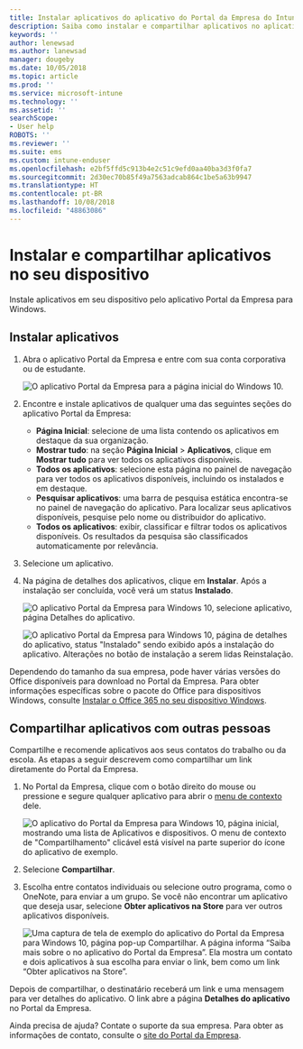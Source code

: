 ```yaml
---
title: Instalar aplicativos do aplicativo do Portal da Empresa do Intune para Windows
description: Saiba como instalar e compartilhar aplicativos no aplicativo Portal da Empresa para Windows
keywords: ''
author: lenewsad
ms.author: lanewsad
manager: dougeby
ms.date: 10/05/2018
ms.topic: article
ms.prod: ''
ms.service: microsoft-intune
ms.technology: ''
ms.assetid: ''
searchScope:
- User help
ROBOTS: ''
ms.reviewer: ''
ms.suite: ems
ms.custom: intune-enduser
ms.openlocfilehash: e2bf5ffd5c913b4e2c51c9efd0aa40ba3d3f0fa7
ms.sourcegitcommit: 2d30ec70b85f49a7563adcab864c1be5a63b9947
ms.translationtype: HT
ms.contentlocale: pt-BR
ms.lasthandoff: 10/08/2018
ms.locfileid: "48863086"
---
```

# <a name="install-and-share-apps-on-your-device"></a>Instalar e compartilhar aplicativos no seu dispositivo
Instale aplicativos em seu dispositivo pelo aplicativo Portal da Empresa para Windows.

## <a name="install-apps"></a>Instalar aplicativos

1. Abra o aplicativo Portal da Empresa e entre com sua conta corporativa ou de estudante.  

    ![O aplicativo Portal da Empresa para a página inicial do Windows 10.](./media/RS1_AppDetailsPage_Installed_03.png)    
2. Encontre e instale aplicativos de qualquer uma das seguintes seções do aplicativo Portal da Empresa:  

    * **Página Inicial**: selecione de uma lista contendo os aplicativos em destaque da sua organização.  
    * **Mostrar tudo**: na seção **Página Inicial** > **Aplicativos**, clique em **Mostrar tudo** para ver todos os aplicativos disponíveis.  
    * **Todos os aplicativos**: selecione esta página no painel de navegação para ver todos os aplicativos disponíveis, incluindo os instalados e em destaque.  
    * **Pesquisar aplicativos**: uma barra de pesquisa estática encontra-se no painel de navegação do aplicativo.  Para localizar seus aplicativos disponíveis, pesquise pelo nome ou distribuidor do aplicativo.  
    * **Todos os aplicativos**: exibir, classificar e filtrar todos os aplicativos disponíveis. Os resultados da pesquisa são classificados automaticamente por relevância.  

3. Selecione um aplicativo.   
4. Na página de detalhes dos aplicativos, clique em **Instalar**. Após a instalação ser concluída, você verá um status **Instalado**.  

    ![O aplicativo Portal da Empresa para Windows 10, selecione aplicativo, página Detalhes do aplicativo.](./media/RS1_AppDetailsPage_Installed_02.png)  
    
    ![O aplicativo Portal da Empresa para Windows 10, página de detalhes do aplicativo, status "Instalado" sendo exibido após a instalação do aplicativo. Alterações no botão de instalação a serem lidas Reinstalação.](./media/RS1_AppDetailsPage_Installed_01.png)    

 Dependendo do tamanho da sua empresa, pode haver várias versões do Office disponíveis para download no Portal da Empresa. Para obter informações específicas sobre o pacote do Office para dispositivos Windows, consulte [Instalar o Office 365 no seu dispositivo Windows](./install-office-windows.md).

## <a name="share-apps-with-others"></a>Compartilhar aplicativos com outras pessoas  
Compartilhe e recomende aplicativos aos seus contatos do trabalho ou da escola. As etapas a seguir descrevem como compartilhar um link diretamente do Portal da Empresa.

1. No Portal da Empresa, clique com o botão direito do mouse ou pressione e segure qualquer aplicativo para abrir o [menu de contexto](https://docs.microsoft.com//windows/uwp/design/controls-and-patterns/menus) dele.  

    ![O aplicativo do Portal da Empresa para Windows 10, página inicial, mostrando uma lista de Aplicativos e dispositivos. O menu de contexto de "Compartilhamento" clicável está visível na parte superior do ícone do aplicativo de exemplo. ](./media/1808_ShareContext_CP_Windows.png)  

2. Selecione **Compartilhar**.
3. Escolha entre contatos individuais ou selecione outro programa, como o OneNote, para enviar a um grupo. Se você não encontrar um aplicativo que deseja usar, selecione **Obter aplicativos na Store** para ver outros aplicativos disponíveis.  

    ![Uma captura de tela de exemplo do aplicativo do Portal da Empresa para Windows 10, página pop-up Compartilhar. A página informa “Saiba mais sobre o <nome do aplicativo de exemplo> no aplicativo do Portal da Empresa”. Ela mostra um contato e dois aplicativos à sua escolha para enviar o link, bem como um link “Obter aplicativos na Store”. ](./media/1808_ShareApps_CP_Windows.png) 

Depois de compartilhar, o destinatário receberá um link e uma mensagem para ver detalhes do aplicativo. O link abre a página **Detalhes do aplicativo** no Portal da Empresa. 

Ainda precisa de ajuda? Contate o suporte da sua empresa. Para obter as informações de contato, consulte o [site do Portal da Empresa](https://go.microsoft.com/fwlink/?linkid=2010980).
